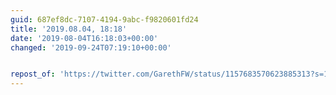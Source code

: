 ```yaml
---
guid: 687ef8dc-7107-4194-9abc-f9820601fd24
title: '2019.08.04, 18:18'
date: '2019-08-04T16:18:03+00:00'
changed: '2019-09-24T07:19:10+00:00'


repost_of: 'https://twitter.com/GarethFW/status/1157683570623885313?s=19'
---
```


